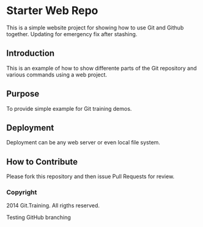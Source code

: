 # Starter Web Repo

This is a simple website project for showing how to use Git and Github together.
Updating for emergency fix after stashing.

## Introduction

This is an example of how to show differente parts of the Git repository and various commands using a web project.

## Purpose

To provide simple example for Git training demos.

## Deployment

Deployment can be any web server or even local file system.

## How to Contribute

Please fork this repository and then issue Pull Requests for review.

### Copyright

2014 Git.Training. All rigths reserved.

Testing GitHub branching

